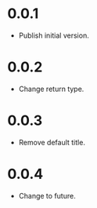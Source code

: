 # 0.0.1

  * Publish initial version.

# 0.0.2

  * Change return type.

# 0.0.3

  * Remove default title.

# 0.0.4

  * Change to future.
